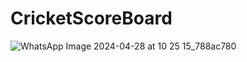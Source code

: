 # CricketScoreBoard
![WhatsApp Image 2024-04-28 at 10 25 15_788ac780](https://github.com/CHALLARAKESHREDDY/CricketScoreBoard/assets/108291823/45bbb38a-06cf-4bc4-91a9-a6723724adfa)

